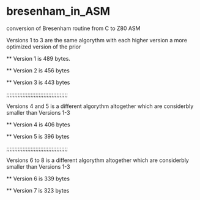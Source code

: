 # bresenham_in_ASM

conversion of Bresenham routine from C to Z80 ASM

Versions 1 to 3 are the same algorythm with each higher version a more optimized version of the prior

** Version 1 is 489 bytes.

** Version 2 is 456 bytes

** Version 3 is 443 bytes

;;;;;;;;;;;;;;;;;;;;;;;;;;;;;;;;;;;;;;

Versions 4 and 5 is a different algorythm altogether which are considerbly smaller than Versions 1-3

** Version 4 is 406 bytes

** Version 5 is 396 bytes

;;;;;;;;;;;;;;;;;;;;;;;;;;;;;;;;;;;;;;


Versions 6 to 8 is a different algorythm altogether which are considerbly smaller than Versions 1-3

** Version 6 is 339 bytes

** Version 7 is 323 bytes

